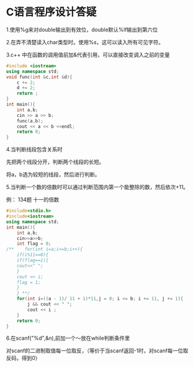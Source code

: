 # C语言程序设计答疑

1.使用%g来对double输出到有效位，double默认%lf输出到第六位

2.在弄不清楚读入char类型时。使用%s，这可以读入所有可见字符。

3.c++ 中在函数的调用值前加&代表引用，可以直接改变调入之前的变量

``` c++
#include <iostream>
using namespace std;
void func(int &c,int &d){
    c += 2;
    d += 2;
    return ;
}
int main(){
    int a,b;
    cin >> a >> b;
    func(a,b);
    cout << a << b <<endl;
    return 0;
}
```

4.当判断线段包含关系时

先把两个线段分开，判断两个线段的长短。

将a，b选为较短的线段，然后进行判断。

5.当判断一个数的倍数时可以通过判断范围内第一个能整除的数，然后依次+11。

例： 134题  十一的倍数

```c++
#include<stdio.h>
#include<iostream>
using namespace std;
int main(){
    int a,b;
    cin>>a>>b;
    int flag = 0;
/**    for(int i=a;i<=b;i++){
    if(i%11==0){
    if(flag==1){
    cout<<" ";
    }
    cout << i;
    flag = 1;
    }
    } **/
    for(int i=((a - 1)/ 11 + 1)*11,j = 0; i <= b; i += 11, j += 1){
        j && cout << " ";
        cout << i ;
    }
    return 0;
}
```

6.在scanf("%d",&n),前加一个～放在while判断条件里

对scanf的二进制取值每一位取反，（等价于当scanf返回-1时，对scanf每一位取反码，得到0）